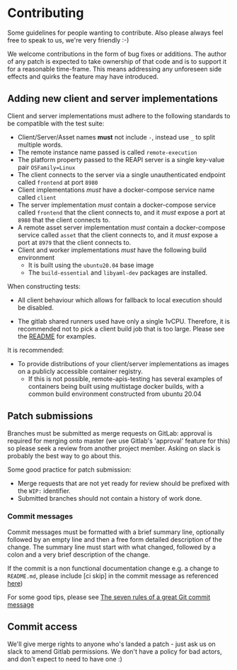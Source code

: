 # Contributing

Some guidelines for people wanting to contribute. Also please always feel free
to speak to us, we're very friendly :-)

We welcome contributions in the form of bug fixes or additions. The author of any patch is expected
to take ownership of that code and is to support it for a reasonable time-frame. This means addressing
any unforeseen side effects and quirks the feature may have introduced.

## Adding new client and server implementations

Client and server implementations must adhere to the following standards to be compatible with
the test suite:

- Client/Server/Asset names **must** not include `-`, instead use `_` to split multiple words.
- The remote instance name passed is called `remote-execution`
- The platform property passed to the REAPI server is a single key-value pair `OSFamily=Linux`
- The client connects to the server via a single unauthenticated endpoint called `frontend` at port `8980`
- Client implementations *must* have a docker-compose service name called `client`
- The server implementation *must* contain a docker-compose service called `frontend` that the client connects to, and it
*must* expose a port at `8980` that the client connects to.
- A remote asset server implementation *must* contain a docker-compose service called `asset` that the client connects to, and it
*must* expose a port at `8979` that the client connects to.
- Client and worker implementations *must* have the following build environment
  - It is built using the `ubuntu20.04` base image
  - The `build-essential` and `libyaml-dev` packages are installed.

When constructing tests:

- All client behaviour which allows for fallback to local execution should be disabled.

- The gitlab shared runners used have only a single 1vCPU. Therefore, it is recommended
not to pick a client build job that is too large. Please see the [README](README.md#client-jobs)
for examples.

It is recommended:

- To provide distributions of your client/server implementations as images on a
publicly accessible container registry.
   - If this is not possible, remote-apis-testing has several examples of containers
being built using multistage docker builds, with a common build environment
constructed from ubuntu 20.04

## Patch submissions

Branches must be submitted as merge requests on GitLab: approval is required for
merging onto master (we use Gitlab's 'approval' feature for this) so please seek
a review from another project member. Asking on slack is probably the best way
to go about this.

Some good practice for patch submission:

- Merge requests that are not yet ready for review should be prefixed with the
  ``WIP:`` identifier.
- Submitted branches should not contain a history of work done.

### Commit messages

Commit messages must be formatted with a brief summary line, optionally followed
by an empty line and then a free form detailed description of the change. The
summary line must start with what changed, followed by a colon and a very brief
description of the change.

If the commit is a non functional documentation change e.g. a change to `README.md`, please include [ci skip] in the commit message as referenced [here](https://docs.gitlab.com/ee/ci/yaml/#skipping-jobs))

For some good tips, please see [The seven rules of a great Git commit message](https://chris.beams.io/posts/git-commit/#seven-rules)

## Commit access

We'll give merge rights to anyone who's landed a patch - just ask us on slack to
amend Gitlab permissions. We don't have a policy for bad actors, and don't expect
to need to have one :)

